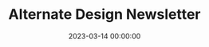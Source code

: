 ---
layout: newsletter_alternate
title: Alternate Design Newsletter
date: 2023-03-14 00:00:00
spacing:
  container-width: 600
  gutter-width: 40
  gutter-width-mobile: 20
newsletter_sections:
---